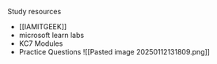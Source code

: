Study resources
- [[IAMITGEEK]]
- microsoft learn labs
- KC7 Modules
- Practice Questions
![[Pasted image 20250112131809.png]]
